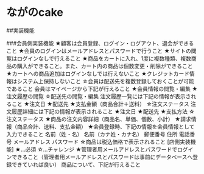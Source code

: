 # ながのcake

##実装機能


###会員側実装機能
★顧客は会員登録、ログイン・ログアウト、退会ができること
★会員のログインはメールアドレスとパスワードで行うこと
★サイトの閲覧はログインなしで行えること
★商品をカートに入れ、1度に複数種類、複数商品の購入ができること。また、カート内の商品は個数変更・削除ができること
★カートへの商品追加はログインなしでは行えないこと
★クレジットカード情報はシステム上保持しないこと
☆会員は配送先を複数登録しておくことが可能であること
会員はマイページから下記が行えること
★会員情報の閲覧・編集
★注文履歴の閲覧
☆配送先の閲覧・編集
注文履歴一覧には下記の情報が表示されること
★注文日
★配送先
★支払金額（商品合計＋送料）
☆注文ステータス
注文履歴詳細には下記の情報が表示されること
★注文日
★配送先
★支払方法
☆注文ステータス
★商品の注文内容詳細（商品名、単価、個数、小計）
★請求情報（商品合計、送料、支払金額）
★会員登録時、下記の情報を会員情報として入力できること
名前（姓・名）
名前（カナ姓・カナ名）
郵便番号
住所
電話番号
メールアドレス
パスワード
☆商品は税込価格で表示されること
[店側実装機能] ★...必須 ☆...チャレンジ
★管理者用メールアドレスとパスワードでログインできること（管理者用メールアドレスとパスワードは事前にデータベースへ登録できていれば良い）
商品について、下記が行えること

